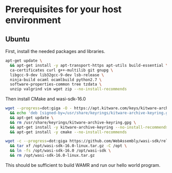 # Prerequisites for your host environment

## Ubuntu

First, install the needed packages and libraries.

```sh
apt-get update \
  && apt-get install -y apt-transport-https apt-utils build-essential \
  ca-certificates curl g++-multilib git gnupg \
  libgcc-9-dev lib32gcc-9-dev lsb-release \
  ninja-build ocaml ocamlbuild python2.7 \
  software-properties-common tree tzdata \
  unzip valgrind vim wget zip --no-install-recommends
```

Then install CMake and wasi-sdk-16.0

```sh
wget --progress=dot:giga -O - https://apt.kitware.com/keys/kitware-archive-latest.asc 2>/dev/null | gpg --dearmor - | tee /usr/share/keyrings/kitware-archive-keyring.gpg > /dev/null \
  && echo 'deb [signed-by=/usr/share/keyrings/kitware-archive-keyring.gpg] https://apt.kitware.com/ubuntu/ bionic main' | tee /etc/apt/sources.list.d/kitware.list >/dev/null \
  && apt-get update \
  && rm /usr/share/keyrings/kitware-archive-keyring.gpg \
  && apt-get install -y kitware-archive-keyring --no-install-recommends \
  && apt-get install -y cmake --no-install-recommends 

wget -c --progress=dot:giga https://github.com/WebAssembly/wasi-sdk/releases/download/wasi-sdk-16/wasi-sdk-16.0-linux.tar.gz -P /opt \
  && tar xf /opt/wasi-sdk-16.0-linux.tar.gz -C /opt \
  && ln -fs /opt/wasi-sdk-16.0 /opt/wasi-sdk \
  && rm /opt/wasi-sdk-16.0-linux.tar.gz
```

This should be sufficient to build WAMR and run our hello world program.
<!-- 
TODO:

## MacOS

## Windows
 -->